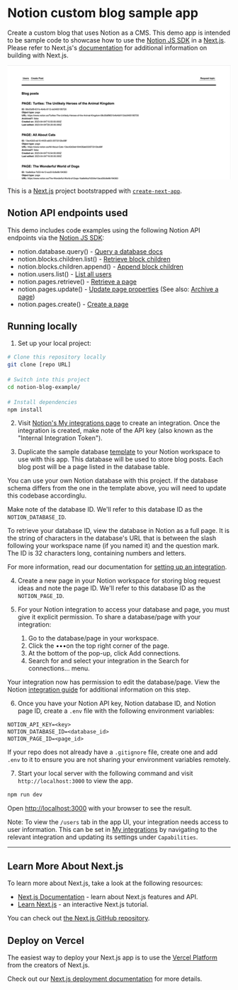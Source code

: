 # Notion custom blog sample app

Create a custom blog that uses Notion as a CMS. This demo app is intended to be sample code to showcase how to use the [Notion JS SDK](https://github.com/makenotion/notion-sdk-js) in a [Next.js](https://nextjs.org/). Please refer to Next.js's [documentation](https://nextjs.org/docs/getting-started) for additional information on building with Next.js.

![Home page with sample data](/blog_example.png)

This is a [Next.js](https://nextjs.org/) project bootstrapped with [`create-next-app`](https://github.com/vercel/next.js/tree/canary/packages/create-next-app).

## Notion API endpoints used

This demo includes code examples using the following Notion API endpoints via the [Notion JS SDK](https://github.com/makenotion/notion-sdk-js):

- notion.database.query() - [Query a database docs](https://developers.notion.com/reference/post-database-query)
- notion.blocks.children.list() - [Retrieve block children](https://developers.notion.com/reference/get-block-children)
- notion.blocks.children.append() - [Append block children](https://developers.notion.com/reference/patch-block-children)
- notion.users.list() - [List all users](https://developers.notion.com/reference/get-users)
- notion.pages.retrieve() - [Retrieve a page](https://developers.notion.com/reference/retrieve-a-page)
- notion.pages.update() - [Update page properties](https://developers.notion.com/reference/patch-page) (See also: [Archive a page](https://developers.notion.com/reference/archive-a-page))
- notion.pages.create() - [Create a page](https://developers.notion.com/reference/post-page)

## Running locally

1. Set up your local project:

```bash
# Clone this repository locally
git clone [repo URL]

# Switch into this project
cd notion-blog-example/

# Install dependencies
npm install
```

2. Visit [Notion's My integrations page](https://www.notion.so/my-integrations) to create an integration. Once the integration is created, make note of the API key (also known as the "Internal Integration Token").

3. Duplicate the sample database [template](https://www.notion.so/notion-templates/1ea6a4f445ad43348ebe9e192d24a08d?v=3b2e2e22289d45a6b991c848a446d0ec&pvs=4) to your Notion workspace to use with this app. This database will be used to store blog posts. Each blog post will be a page listed in the database table.

You can use your own Notion database with this project. If the database schema differs from the one in the template above, you will need to update this codebase accordinglu.

Make note of the database ID. We'll refer to this database ID as the `NOTION_DATABASE_ID`.

To retrieve your database ID, view the database in Notion as a full page. It is the string of characters in the database's URL that is between the slash following your workspace name (if you named it) and the question mark. The ID is 32 characters long, containing numbers and letters.

For more information, read our documentation for [setting up an integration](https://developers.notion.com/docs/create-a-notion-integration#step-3-save-the-database-id).

4. Create a new page in your Notion workspace for storing blog request ideas and note the page ID. We'll refer to this database ID as the `NOTION_PAGE_ID`.

5. For your Notion integration to access your database and page, you must give it explicit permission. To share a database/page with your integration:

   1. Go to the database/page in your workspace.
   2. Click the •••on the top right corner of the page.
   3. At the bottom of the pop-up, click Add connections.
   4. Search for and select your integration in the Search for connections... menu.

Your integration now has permission to edit the database/page. View the Notion [integration guide](https://developers.notion.com/docs/create-a-notion-integration#step-4-add-an-item-to-the-database) for additional information on this step.

6. Once you have your Notion API key, Notion database ID, and Notion page ID, create a `.env` file with the following environment variables:

```
NOTION_API_KEY=<key>
NOTION_DATABASE_ID=<database_id>
NOTION_PAGE_ID=<page_id>
```

If your repo does not already have a `.gitignore` file, create one and add `.env` to it to ensure you are not sharing your environment variables remotely.

7. Start your local server with the following command and visit `http://localhost:3000` to view the app.

```bash
npm run dev
```

Open [http://localhost:3000](http://localhost:3000) with your browser to see the result.

Note: To view the `/users` tab in the app UI, your integration needs access to user information. This can be set in [My integrations](https://www.notion.so/my-integrations) by navigating to the relevant integration and updating its settings under `Capabilities`.

---

## Learn More About Next.js

To learn more about Next.js, take a look at the following resources:

- [Next.js Documentation](https://nextjs.org/docs) - learn about Next.js features and API.
- [Learn Next.js](https://nextjs.org/learn) - an interactive Next.js tutorial.

You can check out [the Next.js GitHub repository](https://github.com/vercel/next.js/).

## Deploy on Vercel

The easiest way to deploy your Next.js app is to use the [Vercel Platform](https://vercel.com/new?utm_medium=default-template&filter=next.js&utm_source=create-next-app&utm_campaign=create-next-app-readme) from the creators of Next.js.

Check out our [Next.js deployment documentation](https://nextjs.org/docs/deployment) for more details.
